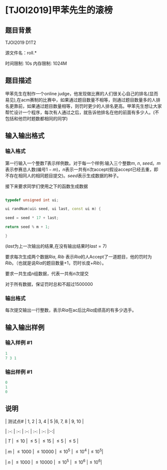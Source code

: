 # [TJOI2019]甲苯先生的滚榜

## 题目背景

TJOI2019 D1T2

源文件名：roll.*

时间限制: 10s 内存限制: 1024M

## 题目描述

甲苯先生在制作一个online judge，他发现做比赛的人们很关心自己的排名(显而易见),在acm赛制的比赛中，如果通过题目数量不相等，则通过题目数量多的人排名更靠前，如果通过题目数量相等，则罚时更少的人排名更高。甲苯先生想让大家帮忙设计一个程序，每次有人通过之后，就告诉他排名在他的前面有多少人。(不包括和他罚时题数都相同的同学)

## 输入输出格式

### 输入格式

第一行输入一个整数$T$表示样例数。对于每一个样例:输入三个整数$m$, $n$, $seed$。$m$表示参赛总人数(编号$1 - m$)，$n$表示一共有$n$次accept(假设accept已经去重，即不存在相同人的相同题目提交)。$seed$表示生成数据的种子。

接下来要求同学们使用之下的函数生成数据

```cpp

typedef unsigned int ui;

ui randNum(ui& seed, ui last, const ui m) {

seed = seed * 17 + last;

return seed % m + 1;

}

```

($last$为上一次输出的结果,在没有输出结果时$last=7$)

要求每次生成两个数据$Ria$, $Rib$ 表示$Ria$的人Accept了一道题目，他的罚时为$Rib$。（也就是说$Ria$的题目数量$+1$，罚时长度$+Rib$）。

要求一共生成$n$组数据，代表一共有$n$次提交

对于所有数据，保证罚时总和不超过$1500000$

### 输出格式

每次提交输出一行整数，表示$Ria$在ac后比$Ria$成绩高的有多少选手。

## 输入输出样例

### 输入样例 #1

```cpp
1
7 3 1

```
### 输出样例 #1

```cpp
0
1
0

```
## 说明

| 测试点# | 1, 2 | 3, 4 | 5 |6, 7, 8 | 9, 10 |

| :-: | :-: | :-: | :-: | :-: |:-:|

| $T$ | $\le10$ | $\le5$ | $\le15$ | $\le5$ | $\le5$ |

| $m$ | $\le1000$ | $\le10000$ | $\le10^5$ | $\le10^4$ |$\le10^5$|

| $n$ | $\le1000$ | $\le10000$ | $\le10^5$ | $\le10^6$ |$\le10^6$|

